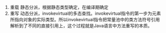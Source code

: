 1. 重载
    静态分派，根据静态类型确定，在编译期确定
2. 重写
    动态分派，invokevirtual的多态查找。invokevirtual指令的第一步为元素所指向对象的实际类型。所以invokevirtual指令把常量池中的类方法符号引用解析到了不同的直接引用上，这个过程就是Java语言中方法重写的本质。  